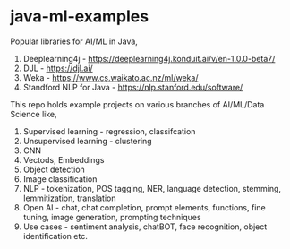 # java-ml-examples

Popular libraries for AI/ML in Java,
1. Deeplearning4j - https://deeplearning4j.konduit.ai/v/en-1.0.0-beta7/
2. DJL - https://djl.ai/
3. Weka - https://www.cs.waikato.ac.nz/ml/weka/
4. Standford NLP for Java - https://nlp.stanford.edu/software/ 

This repo holds example projects on various branches of AI/ML/Data Science like,
1. Supervised learning - regression, classifcation
2. Unsupervised learning - clustering
3. CNN
4. Vectods, Embeddings
5. Object detection
6. Image classification
7. NLP - tokenization, POS tagging, NER, language detection, stemming, lemmitization, translation
8. Open AI - chat, chat completion, prompt elements, functions, fine tuning, image generation, prompting techniques
9. Use cases - sentiment analysis, chatBOT, face recognition, object identification etc.
